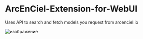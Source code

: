 # ArcEnCiel-Extension-for-WebUI  
Uses API to search and fetch models you request from arcenciel.io

![изображение](https://github.com/user-attachments/assets/a8cc9d3c-59fd-4614-99d1-696077f17e0c)

